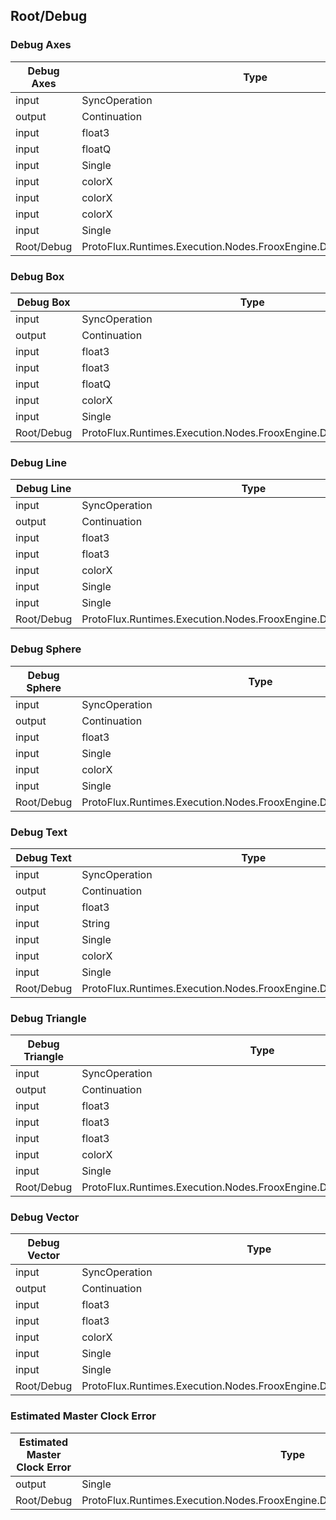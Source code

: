 <!-----------------------------------------------------------------------+
 ! This file has been generated using a script. Do not edit it manually. !
 ! Edit the individual node pages instead.                               !
 +----------------------------------------------------------------------->

## Root/Debug

### Debug Axes

<!-- ProtofluxNode:start -->
| Debug Axes | Type | Label |
| --- | ---- | ----- |
| input | SyncOperation | * |
| output | Continuation | Next |
| input | float3 | Position |
| input | floatQ | Rotation |
| input | Single | Length |
| input | colorX | RightColor |
| input | colorX | UpColor |
| input | colorX | ForwardColor |
| input | Single | Duration |
| Root/Debug | ProtoFlux.Runtimes.Execution.Nodes.FrooxEngine.Debugging.DebugAxes |  |
<!-- ProtofluxNode:end -->


### Debug Box

<!-- ProtofluxNode:start -->
| Debug Box | Type | Label |
| --- | ---- | ----- |
| input | SyncOperation | * |
| output | Continuation | Next |
| input | float3 | Point |
| input | float3 | Size |
| input | floatQ | Orientation |
| input | colorX | Color |
| input | Single | Duration |
| Root/Debug | ProtoFlux.Runtimes.Execution.Nodes.FrooxEngine.Debugging.DebugBox |  |
<!-- ProtofluxNode:end -->


### Debug Line

<!-- ProtofluxNode:start -->
| Debug Line | Type | Label |
| --- | ---- | ----- |
| input | SyncOperation | * |
| output | Continuation | Next |
| input | float3 | Point0 |
| input | float3 | Point1 |
| input | colorX | Color |
| input | Single | Radius |
| input | Single | Duration |
| Root/Debug | ProtoFlux.Runtimes.Execution.Nodes.FrooxEngine.Debugging.DebugLine |  |
<!-- ProtofluxNode:end -->


### Debug Sphere

<!-- ProtofluxNode:start -->
| Debug Sphere | Type | Label |
| --- | ---- | ----- |
| input | SyncOperation | * |
| output | Continuation | Next |
| input | float3 | Point |
| input | Single | Radius |
| input | colorX | Color |
| input | Single | Duration |
| Root/Debug | ProtoFlux.Runtimes.Execution.Nodes.FrooxEngine.Debugging.DebugSphere |  |
<!-- ProtofluxNode:end -->


### Debug Text

<!-- ProtofluxNode:start -->
| Debug Text | Type | Label |
| --- | ---- | ----- |
| input | SyncOperation | * |
| output | Continuation | Next |
| input | float3 | Position |
| input | String | Text |
| input | Single | Size |
| input | colorX | Color |
| input | Single | Duration |
| Root/Debug | ProtoFlux.Runtimes.Execution.Nodes.FrooxEngine.Debugging.DebugText |  |
<!-- ProtofluxNode:end -->


### Debug Triangle

<!-- ProtofluxNode:start -->
| Debug Triangle | Type | Label |
| --- | ---- | ----- |
| input | SyncOperation | * |
| output | Continuation | Next |
| input | float3 | Point0 |
| input | float3 | Point1 |
| input | float3 | Point2 |
| input | colorX | Color |
| input | Single | Duration |
| Root/Debug | ProtoFlux.Runtimes.Execution.Nodes.FrooxEngine.Debugging.DebugTriangle |  |
<!-- ProtofluxNode:end -->


### Debug Vector

<!-- ProtofluxNode:start -->
| Debug Vector | Type | Label |
| --- | ---- | ----- |
| input | SyncOperation | * |
| output | Continuation | Next |
| input | float3 | Position |
| input | float3 | Vector |
| input | colorX | Color |
| input | Single | RadiusRatio |
| input | Single | Duration |
| Root/Debug | ProtoFlux.Runtimes.Execution.Nodes.FrooxEngine.Debugging.DebugVector |  |
<!-- ProtofluxNode:end -->


### Estimated Master Clock Error

<!-- ProtofluxNode:start -->
| Estimated Master Clock Error | Type | Label |
| --- | ---- | ----- |
| output | Single | * |
| Root/Debug | ProtoFlux.Runtimes.Execution.Nodes.FrooxEngine.Debugging.EstimatedMasterClockError |  |
<!-- ProtofluxNode:end -->



